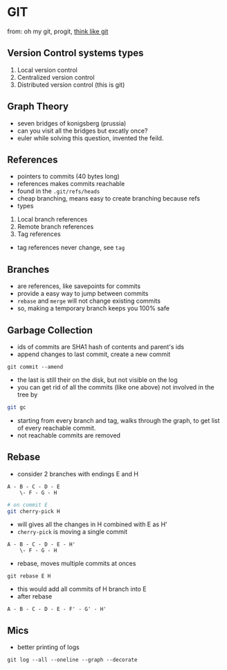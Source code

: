 # GIT

from: oh my git, progit, [think like git](https://think-like-a-git.net/)

## Version Control systems types

1. Local version control
1. Centralized version control
1. Distributed version control (this is git)

## Graph Theory

-   seven bridges of konigsberg (prussia)
-   can you visit all the bridges but excatly once?
-   euler while solving this question, invented the feild.

## References

-   pointers to commits (40 bytes long)
-   references makes commits reachable
-   found in the `.git/refs/heads`
-   cheap branching, means easy to create branching because refs
-   types

1. Local branch references
1. Remote branch references
1. Tag references

-   tag references never change, see `tag`

## Branches

- are references, like savepoints for commits
- provide a easy way to jump between commits
- `rebase` and `merge` will not change existing commits
- so, making a temporary branch keeps you 100% safe

## Garbage Collection

-   ids of commits are SHA1 hash of contents and parent's ids
-   append changes to last commit, create a new commit

```
git commit --amend
```

-   the last is still their on the disk, but not visible on the log
-   you can get rid of all the commits (like one above) not involved in the tree by

```sh
git gc
```

-   starting from every branch and tag, walks through the graph, to get list of every reachable commit.
-   not reachable commits are removed

## Rebase

- consider 2 branches with endings E and H

```
A - B - C - D - E
    \- F - G - H
```

```bash
# on commit E
git cherry-pick H
```

- will gives all the changes in H combined with E as H'
- `cherry-pick` is moving a single commit

```
A - B - C - D - E - H'
    \- F - G - H
```

- rebase, moves multiple commits at onces

```
git rebase E H
```

- this would add all commits of H branch into E
- after rebase 

```
A - B - C - D - E - F' - G' - H'
```


## Mics

-   better printing of logs

```
git log --all --oneline --graph --decorate
```
